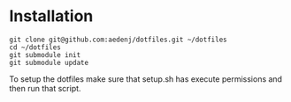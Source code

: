 # Installation #

    git clone git@github.com:aedenj/dotfiles.git ~/dotfiles
    cd ~/dotfiles
    git submodule init
    git submodule update

To setup the dotfiles make sure that setup.sh has execute permissions and then run that script.
